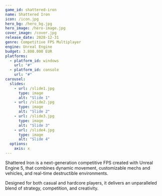 ```yaml
---
game_id: shattered-iron
name: Shattered Iron
icon: /icon.jpg
hero_bg: /hero_bg.jpg
hero_image: /hero-image.jpg
cover_image: /cover.jpg
release_date: 2028-12-31
genre: Competitive FPS Multiplayer
engine: Unreal Engine
budget: 3.800.000 EUR
platforms:
  - platform_id: windows
    url: "#"
  - platform_id: console
    url: "#"
carousel:
  slides:
    - url: /slide1.jpg
      type: image
      alt: "Slide 1"
    - url: /slide2.jpg
      type: image
      alt: "Slide 2"
    - url: /slide3.jpg
      type: image
      alt: "Slide 3"
    - url: /slide4.jpg
      type: image
      alt: "Slide 4"
  options:
    axis: x
---
```


Shattered Iron is a next-generation competitive FPS created with Unreal Engine 5, that combines dynamic movement, customizable mechs and vehicles, and real-time destructible environments.

Designed for both casual and hardcore players, it delivers an unparalleled blend of strategy, competition, and creativity.
